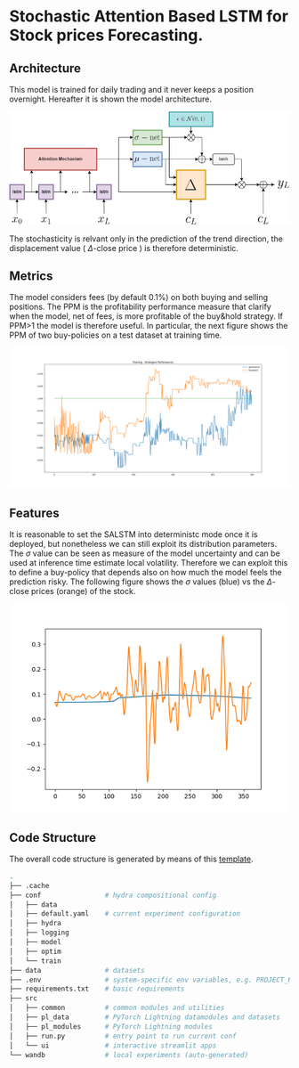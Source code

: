 # Stochastic Attention Based LSTM for Stock prices Forecasting.

## Architecture
This model is trained for daily trading and it never keeps a position overnight. Hereafter it is shown the model architecture.

<p align="center">
  <img src="imgs/SALSTM.drawio.png"  width="600" title="Model Architecture" />
</p>

The stochasticity is relvant only in the prediction of the trend direction, the displacement value ( $\Delta$-close price ) is therefore deterministic.



## Metrics

The model considers fees (by default 0.1%) on both buying and selling positions. The PPM is the profitability performance measure that clarify when the model, net of fees, is more profitable of the buy&hold strategy. If PPM>1 the model is therefore useful. In particular, the next figure shows the PPM of two buy-policies on a test dataset at training time.

<p align="center">
  <img src="imgs/ppm.png"  width="600" title="PPM" />
</p>


## Features
It is reasonable to set the SALSTM into deterministc mode once it is deployed, but nonetheless we can still exploit its distribution parameters. The $\sigma$ value can be seen as measure of the model uncertainty and can be used at inference time estimate local volatility. Therefore we can exploit this to define a buy-policy that depends also on how much the model feels the prediction risky. The following figure shows the $\sigma$ values (blue) vs the $\Delta$-close prices (orange) of the stock. 

<p align="center">
  <img src="imgs/volatility.png"  width="500" title="Incremental Stock Trend vs Sigma" />
</p>



## Code Structure

The overall code structure is generated by means of this [template](https://github.com/grok-ai/nn-template).

```bash
.
├── .cache              
├── conf                # hydra compositional config 
│   ├── data
│   ├── default.yaml    # current experiment configuration        
│   ├── hydra
│   ├── logging
│   ├── model
│   ├── optim
│   └── train
├── data                # datasets
├── .env                # system-specific env variables, e.g. PROJECT_ROOT
├── requirements.txt    # basic requirements
├── src
│   ├── common          # common modules and utilities
│   ├── pl_data         # PyTorch Lightning datamodules and datasets
│   ├── pl_modules      # PyTorch Lightning modules
│   ├── run.py          # entry point to run current conf
│   └── ui              # interactive streamlit apps
└── wandb               # local experiments (auto-generated)
```
